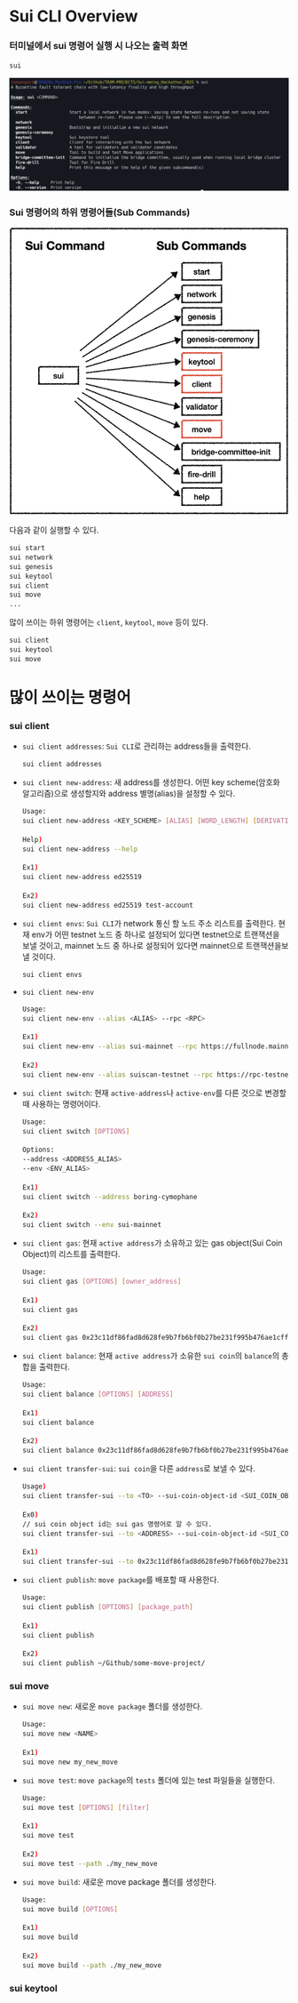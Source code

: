 # Sui CLI Overview

### 터미널에서 sui 명령어 실행 시 나오는 출력 화면

```bash
sui
```

![the screen that appears when running the sui command ](/images/sui-command-output.png)

### Sui 명령어의 하위 명령어들(Sub Commands)

![sub commands of sui command](/images/sub-commands-of-sui.png)

다음과 같이 실행할 수 있다.

```bash
sui start
sui network
sui genesis
sui keytool
sui client
sui move
...
```

많이 쓰이는 하위 명령어는 `client`, `keytool`, `move` 등이 있다.

```bash
sui client
sui keytool
sui move
```

# 많이 쓰이는 명령어

### sui client

- `sui client addresses`: `Sui CLI`로 관리하는 address들을 출력한다.
  ```bash
  sui client addresses
  ```
- `sui client new-address`: 새 address를 생성한다. 어떤 key scheme(암호화 알고리즘)으로 생성할지와 address 별명(alias)을 설정할 수 있다.

  ```bash
  Usage:
  sui client new-address <KEY_SCHEME> [ALIAS] [WORD_LENGTH] [DERIVATION_PATH]

  Help)
  sui client new-address --help

  Ex1)
  sui client new-address ed25519

  Ex2)
  sui client new-address ed25519 test-account
  ```

- `sui client envs`: `Sui CLI`가 network 통신 할 노드 주소 리스트를 출력한다. 현재 env가 어떤 testnet 노드 중 하나로 설정되어 있다면 testnet으로 트랜잭션을 보낼 것이고, mainnet 노드 중 하나로 설정되어 있다면 mainnet으로 트랜잭션을보낼 것이다.
  ```bash
  sui client envs
  ```
- `sui client new-env`

  ```bash
  Usage:
  sui client new-env --alias <ALIAS> --rpc <RPC>

  Ex1)
  sui client new-env --alias sui-mainnet --rpc https://fullnode.mainnet.sui.io:443

  Ex2)
  sui client new-env --alias suiscan-testnet --rpc https://rpc-testnet.suiscan.xyz:443
  ```

- `sui client switch`: 현재 `active-address`나 `active-env`를 다른 것으로 변경할 때 사용하는 명령어이다.

  ```bash
  Usage:
  sui client switch [OPTIONS]

  Options:
  --address <ADDRESS_ALIAS>
  --env <ENV_ALIAS>

  Ex1)
  sui client switch --address boring-cymophane

  Ex2)
  sui client switch --env sui-mainnet
  ```

- `sui client gas`: 현재 `active address`가 소유하고 있는 gas object(Sui Coin Object)의 리스트를 출력한다.

  ```bash
  Usage:
  sui client gas [OPTIONS] [owner_address]

  Ex1)
  sui client gas

  Ex2)
  sui client gas 0x23c11df86fad8d628fe9b7fb6bf0b27be231f995b476ae1cff2a227575e96fad
  ```

- `sui client balance`: 현재 `active address`가 소유한 `sui coin`의 `balance`의 총 합을 출력한다.

  ```bash
  Usage:
  sui client balance [OPTIONS] [ADDRESS]

  Ex1)
  sui client balance

  Ex2)
  sui client balance 0x23c11df86fad8d628fe9b7fb6bf0b27be231f995b476ae1cff2a227575e96fad
  ```

- `sui client transfer-sui`: `sui coin`을 다른 `address`로 보낼 수 있다.

  ```bash
  Usage)
  sui client transfer-sui --to <TO> --sui-coin-object-id <SUI_COIN_OBJECT_ID>

  Ex0)
  // sui coin object id는 sui gas 명령어로 알 수 있다.
  sui client transfer-sui --to <ADDRESS> --sui-coin-object-id <SUI_COIN_OBJECT_ID> --amount <AMOUNT> --gas-budget <GAS_BUDGET_AMOUNT>

  Ex1)
  sui client transfer-sui --to 0x23c11df86fad8d628fe9b7fb6bf0b27be231f995b476ae1cff2a227575e96fad --sui-coin-object-id 0x3b5b7f0d576d3843438ecb163d3fbc2f3531f90e2c5400e38234e586d84f181f --amount 100000 --gas-budget 10000000
  ```

- `sui client publish`: `move package`를 배포할 때 사용한다.

  ```bash
  Usage:
  sui client publish [OPTIONS] [package_path]

  Ex1)
  sui client publish

  Ex2)
  sui client publish ~/Github/some-move-project/

  ```

### sui move

- `sui move new`: 새로운 `move package` 폴더를 생성한다.

  ```bash
  Usage:
  sui move new <NAME>

  Ex1)
  sui move new my_new_move
  ```

- `sui move test`: `move package`의 `tests` 폴더에 있는 test 파일들을 실행한다.

  ```bash
  Usage:
  sui move test [OPTIONS] [filter]

  Ex1)
  sui move test

  Ex2)
  sui move test --path ./my_new_move
  ```

- `sui move build`: 새로운 move package 폴더를 생성한다.

  ```bash
  Usage:
  sui move build [OPTIONS]

  Ex1)
  sui move build

  Ex2)
  sui move build --path ./my_new_move
  ```

### sui keytool
